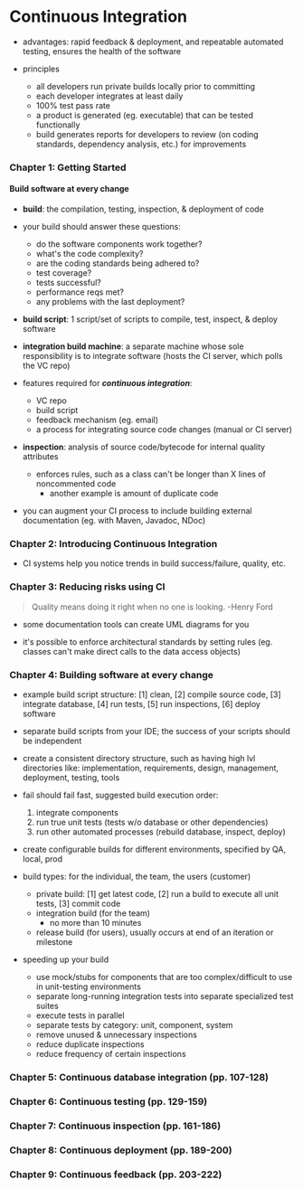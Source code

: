 # Continuous Integration

* advantages: rapid feedback & deployment, and repeatable automated testing, ensures the health of the software

* principles
  - all developers run private builds locally prior to committing
  - each developer integrates at least daily
  - 100% test pass rate
  - a product is generated (eg. executable) that can be tested functionally
  - build generates reports for developers to review (on coding standards, dependency analysis, etc.) for improvements

### Chapter 1: Getting Started

#### Build software at every change

* __build__: the compilation, testing, inspection, & deployment of code

* your build should answer these questions:
  - do the software components work together?
  - what's the code complexity?
  - are the coding standards being adhered to?
  - test coverage?
  - tests successful?
  - performance reqs met?
  - any problems with the last deployment?

* __build script__: 1 script/set of scripts to compile, test, inspect, & deploy software

* __integration build machine__: a separate machine whose sole responsibility is to integrate software (hosts the CI server, which polls the VC repo)

* features required for ___continuous integration___:
  * VC repo
  * build script
  * feedback mechanism (eg. email)
  * a process for integrating source code changes (manual or CI server)

* __inspection__: analysis of source code/bytecode for internal quality attributes
  - enforces rules, such as a class can't be longer than X lines of noncommented code
    + another example is amount of duplicate code

* you can augment your CI process to include building external documentation (eg. with Maven, Javadoc, NDoc)

### Chapter 2: Introducing Continuous Integration

* CI systems help you notice trends in build success/failure, quality, etc.

### Chapter 3: Reducing risks using CI

> Quality means doing it right when no one is looking.
-Henry Ford

* some documentation tools can create UML diagrams for you

* it's possible to enforce architectural standards by setting rules (eg. classes can't make direct calls to the data access objects)

### Chapter 4: Building software at every change

* example build script structure: [1] clean, [2] compile source code, [3] integrate database, [4] run tests, [5] run inspections, [6] deploy software

* separate build scripts from your IDE; the success of your scripts should be independent

* create a consistent directory structure, such as having high lvl directories like: implementation, requirements, design, management, deployment, testing, tools

* fail should fail fast, suggested build execution order:
  1. integrate components
  2. run true unit tests (tests w/o database or other dependencies)
  3. run other automated processes (rebuild database, inspect, deploy)

* create configurable builds for different environments, specified by QA, local, prod

* build types: for the individual, the team, the users (customer)
  - private build: [1] get latest code, [2] run a build to execute all unit tests, [3] commit code
  - integration build (for the team)
    + no more than 10 minutes
  - release build (for users), usually occurs at end of an iteration or milestone

* speeding up your build
  * use mock/stubs for components that are too complex/difficult to use in unit-testing environments
  * separate long-running integration tests into separate specialized test suites
  * execute tests in parallel
  * separate tests by category: unit, component, system
  * remove unused & unnecessary inspections
  * reduce duplicate inspections
  * reduce frequency of certain inspections

### Chapter 5: Continuous database integration (pp. 107-128)

### Chapter 6: Continuous testing (pp. 129-159)

### Chapter 7: Continuous inspection (pp. 161-186)

### Chapter 8: Continuous deployment (pp. 189-200)

### Chapter 9: Continuous feedback (pp. 203-222)
